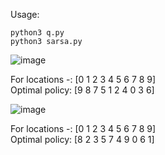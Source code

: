Usage:

    python3 q.py
    python3 sarsa.py

![image](https://github.com/user-attachments/assets/50b7658c-c9cd-456e-bf3a-c6e2a00a2392)

For locations -: [0 1 2 3 4 5 6 7 8 9]</br>
Optimal policy: [9 8 7 5 1 2 4 0 3 6]


![image](https://github.com/user-attachments/assets/ce449cc7-f938-42bc-aa94-5602a178333a)

For locations -: [0 1 2 3 4 5 6 7 8 9]</br>
Optimal policy: [8 2 3 5 7 4 9 0 6 1]
